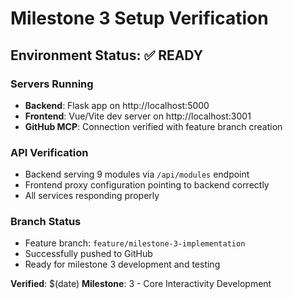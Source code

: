 # Milestone 3 Setup Verification

## Environment Status: ✅ READY

### Servers Running
- **Backend**: Flask app on http://localhost:5000
- **Frontend**: Vue/Vite dev server on http://localhost:3001  
- **GitHub MCP**: Connection verified with feature branch creation

### API Verification
- Backend serving 9 modules via `/api/modules` endpoint
- Frontend proxy configuration pointing to backend correctly
- All services responding properly

### Branch Status
- Feature branch: `feature/milestone-3-implementation`
- Successfully pushed to GitHub
- Ready for milestone 3 development and testing

**Verified**: $(date)
**Milestone**: 3 - Core Interactivity Development 
